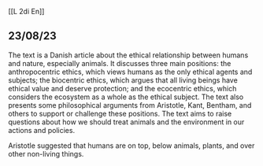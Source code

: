 [[L 2di En]]
## 23/08/23
The text is a Danish article about the ethical relationship between humans and nature, especially animals. It discusses three main positions: the anthropocentric ethics, which views humans as the only ethical agents and subjects; the biocentric ethics, which argues that all living beings have ethical value and deserve protection; and the ecocentric ethics, which considers the ecosystem as a whole as the ethical subject. The text also presents some philosophical arguments from Aristotle, Kant, Bentham, and others to support or challenge these positions. The text aims to raise questions about how we should treat animals and the environment in our actions and policies.


Aristotle suggested that humans are on top, below animals, plants, and over other non-living things.

